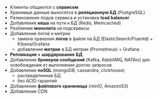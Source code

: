 
- Клиенты общаются с **сервисом**
- Хранимые данные выносятся в **реляционную БД** (PostgreSQL)
- Размножение подов сервиса и установка **load balancer**
- Добавление **кеша** на пути к БД (Redis, Memcached)
- Разбиение **монолита** на подсервисы
- Добавление логов и метрик
	- замена хранения **логов** в файле на БД (ElasticSearch/Fluentd) + Kibana/Grafana
	- добавление **метрик** в БД метрик (Prometheus) + Grafana
- **Репликация + шардирование** **БД**
- Добавление **брокеров сообщений** (Kafka, RabbitMQ, NATAio) для освобождения от выполнения долгих запросов
- Добавление **noSQL** (mongoDB, cassandra, clickhouse)
	- распределенная БД
	- без ACID гарантий
- Добавление **файлового хранилища** (minIO, AmazonS3)
- Добавление СDN